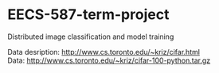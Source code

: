EECS-587-term-project
=====================

Distributed image classification and model training

Data desription: http://www.cs.toronto.edu/~kriz/cifar.html  
Data: http://www.cs.toronto.edu/~kriz/cifar-100-python.tar.gz
